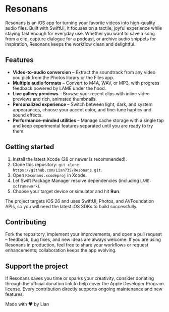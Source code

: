 # Resonans

Resonans is an iOS app for turning your favorite videos into high-quality audio files. Built with SwiftUI, it focuses on a tactile, joyful experience while staying fast enough for everyday use. Whether you want to save a song from a clip, capture dialogue for a podcast, or archive audio snippets for inspiration, Resonans keeps the workflow clean and delightful.

## Features
- **Video-to-audio conversion** – Extract the soundtrack from any video you pick from the Photos library or the Files app.
- **Multiple audio formats** – Convert to M4A, WAV, or MP3, with progress feedback powered by LAME under the hood.
- **Live gallery previews** – Browse your recent clips with inline video previews and rich, animated thumbnails.
- **Personalized experience** – Switch between light, dark, and system appearances, choose your accent color, and fine-tune haptics and sound effects.
- **Performance-minded utilities** – Manage cache storage with a single tap and keep experimental features separated until you are ready to try them.

## Getting started
1. Install the latest Xcode (26 or newer is recommended).
2. Clone this repository: `git clone https://github.com/Lian735/Resonans.git`.
3. Open `Resonans.xcodeproj` in Xcode.
4. Let Swift Package Manager resolve dependencies (including `LAME-xcframework`).
5. Choose your target device or simulator and hit **Run**.

The project targets iOS 26 and uses SwiftUI, Photos, and AVFoundation APIs, so you will need the latest iOS SDKs to build successfully.

## Contributing
Fork the repository, implement your improvements, and open a pull request – feedback, bug fixes, and new ideas are always welcome. If you are using Resonans in production, feel free to share your workflows or request enhancements; collaboration keeps the app evolving.

## Support the project
If Resonans saves you time or sparks your creativity, consider donating through the official donation link to help cover the Apple Developer Program license. Every contribution directly supports ongoing maintenance and new features.

Made with ❤️ by Lian
